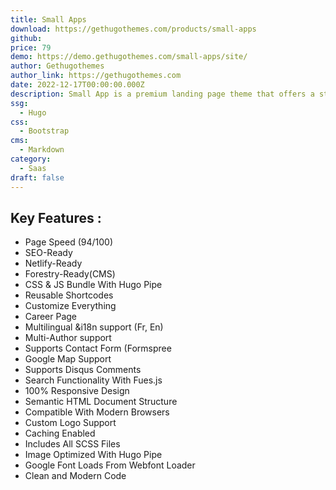```yaml
---
title: Small Apps
download: https://gethugothemes.com/products/small-apps
github:
price: 79
demo: https://demo.gethugothemes.com/small-apps/site/
author: Gethugothemes
author_link: https://gethugothemes.com
date: 2022-12-17T00:00:00.000Z
description: Small App is a premium landing page theme that offers a straightforward and clean design. It's an ideal theme to present your digital product, especially your mobile app.
ssg:
  - Hugo
css:
  - Bootstrap
cms:
  - Markdown
category:
  - Saas
draft: false
---
```


## Key Features :

- Page Speed (94/100)
- SEO-Ready
- Netlify-Ready
- Forestry-Ready(CMS)
- CSS & JS Bundle With Hugo Pipe
- Reusable Shortcodes
- Customize Everything
- Career Page
- Multilingual &i18n support (Fr, En)
- Multi-Author support
- Supports Contact Form (Formspree
- Google Map Support
- Supports Disqus Comments
- Search Functionality With Fues.js
- 100% Responsive Design
- Semantic HTML Document Structure
- Compatible With Modern Browsers
- Custom Logo Support
- Caching Enabled
- Includes All SCSS Files
- Image Optimized With Hugo Pipe
- Google Font Loads From Webfont Loader
- Clean and Modern Code
